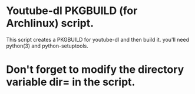 # Youtube-dl PKGBUILD (for Archlinux) script.

This script creates a PKGBUILD for youtube-dl and then build it.
you'll need python(3) and python-setuptools.

# Don't forget to modify the directory variable dir= in the script.
